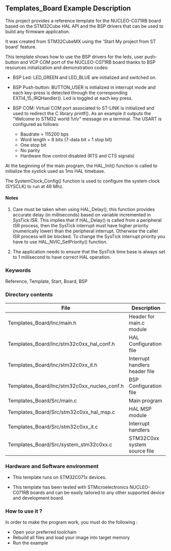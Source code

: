 ## <b>Templates_Board Example Description</b>

This project provides a reference template for the NUCLEO-C071RB board based on the STM32Cube HAL API and the
BSP drivers that can be used to build any firmware application.

It was created from STM32CubeMX using the 'Start My project from ST board' feature.

This template shows how to use the BSP drivers for the leds, user push-button and VCP COM port of the NUCLEO-C071RB
board thanks to BSP resources initialization and demonstration codes:

  - BSP Led: LED_GREEN and LED_BLUE are initialized and switched on.

  - BSP Push-button: BUTTON_USER is initialized in interrupt mode and each key-press is detected through
    the corresponding EXTI4_15_IRQHandler(). Led is toggled at each key press.

  - BSP COM:  Virtual COM port associated to ST-LINK is initialized and used to redirect the C library printf(). 
    As an example it outputs the "Welcome to STM32 world !\n\r" message on a terminal.
    The USART is configured as follows:
      - Baudrate = 115200 bps
      - Word length = 8 bits (7-data bit + 1 stop bit)
      - One stop bit
      - No parity
      - Hardware flow control disabled (RTS and CTS signals)

At the beginning of the main program, the HAL_Init() function is called to initialize the systick used as 1ms HAL timebase.

The SystemClock_Config() function is used to configure the system clock (SYSCLK) to run at 48 Mhz.

#### <b>Notes</b>

 1. Care must be taken when using HAL_Delay(), this function provides accurate delay (in milliseconds)
    based on variable incremented in SysTick ISR. This implies that if HAL_Delay() is called from
    a peripheral ISR process, then the SysTick interrupt must have higher priority (numerically lower)
    than the peripheral interrupt. Otherwise the caller ISR process will be blocked.
    To change the SysTick interrupt priority you have to use HAL_NVIC_SetPriority() function.

 2. The application needs to ensure that the SysTick time base is always set to 1 millisecond
    to have correct HAL operation.

### <b>Keywords</b>

Reference, Template, Start, Board, BSP

### <b>Directory contents</b>

File | Description
 --- | ---
  Templates_Board/Inc/main.h                    |  Header for main.c module
  Templates_Board/Inc/stm32c0xx_hal_conf.h      |  HAL Configuration file
  Templates_Board/Inc/stm32c0xx_it.h            |  Interrupt handlers header file
  Templates_Board/Inc/stm32c0xx_nucleo_conf.h   |  BSP Configuration file
  Templates_Board/Src/main.c                    |  Main program
  Templates_Board/Src/stm32c0xx_hal_msp.c       |  HAL MSP module
  Templates_Board/Src/stm32c0xx_it.c            |  Interrupt handlers
  Templates_Board/Src/system_stm32c0xx.c        |  STM32C0xx system source file

### <b>Hardware and Software environment</b>

  - This template runs on STM32C071x devices.

  - This template has been tested with STMicroelectronics NUCLEO-C071RB
    boards and can be easily tailored to any other supported device
    and development board.

### <b>How to use it ?</b>

In order to make the program work, you must do the following :

 - Open your preferred toolchain
 - Rebuild all files and load your image into target memory
 - Run the example
